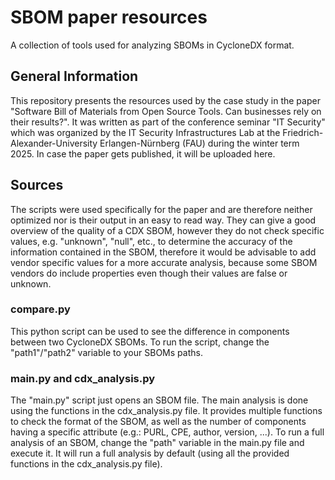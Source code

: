 # SBOM paper resources

A collection of tools used for analyzing SBOMs in CycloneDX format.

## General Information

This repository presents the resources used by the case study in the paper "Software Bill of Materials from Open Source Tools. Can businesses rely on their results?". It was
written as part of the conference seminar "IT Security" which was organized by the IT Security Infrastructures Lab at the Friedrich-Alexander-University Erlangen-Nürnberg (FAU)
during the winter term 2025. In case the paper gets published, it will be uploaded here.

## Sources

The scripts were used specifically for the paper and are therefore neither optimized nor is their output in an easy to read way.
They can give a good overview of the quality of a CDX SBOM, however they do not check specific values, e.g. "unknown", "null", etc., to determine the accuracy of the information contained in the SBOM,
therefore it would be advisable to add vendor specific <unknown> values for a more accurate analysis, because some SBOM vendors do include properties even though their values are false or unknown.

### compare.py

This python script can be used to see the difference in components between two CycloneDX SBOMs.
To run the script, change the "path1"/"path2" variable to your SBOMs paths.

### main.py and cdx_analysis.py

The "main.py" script just opens an SBOM file. The main analysis is done using the functions in the cdx_analysis.py file.
It provides multiple functions to check the format of the SBOM, as well as the number of components having a specific attribute (e.g.: PURL, CPE, author, version, ...).
To run a full analysis of an SBOM, change the "path" variable in the main.py file and execute it. It will run a full analysis by default (using all the provided functions in the cdx_analysis.py file).
